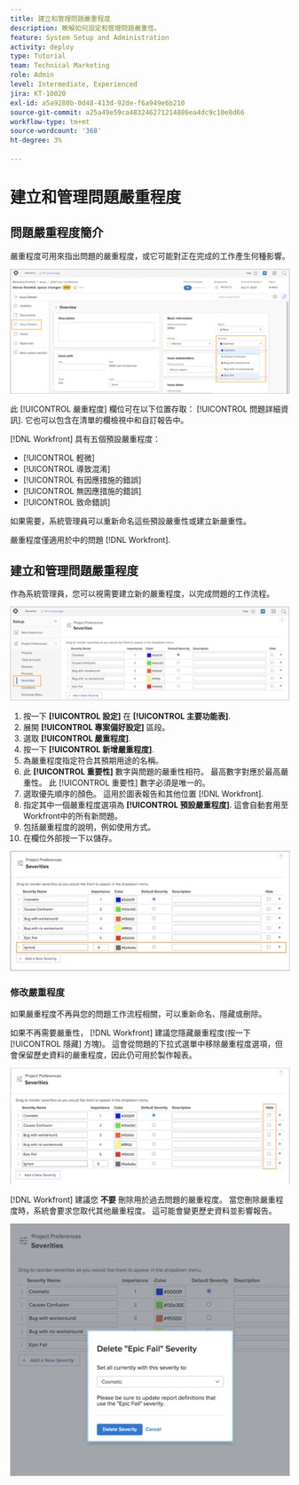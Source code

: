 ```yaml
---
title: 建立和管理問題嚴重程度
description: 瞭解如何設定和管理問題嚴重性。
feature: System Setup and Administration
activity: deploy
type: Tutorial
team: Technical Marketing
role: Admin
level: Intermediate, Experienced
jira: KT-10020
exl-id: a5a9280b-0d48-413d-92de-f6a949e6b210
source-git-commit: a25a49e59ca483246271214886ea4dc9c10e8d66
workflow-type: tm+mt
source-wordcount: '368'
ht-degree: 3%

---
```


# 建立和管理問題嚴重程度

## 問題嚴重程度簡介

嚴重程度可用來指出問題的嚴重程度，或它可能對正在完成的工作產生何種影響。

![[!UICONTROL 嚴重程度] 功能表 [!UICONTROL 問題詳細資訊] 視窗](assets/admin-fund-severity-issue-details.png)

此 [!UICONTROL 嚴重程度] 欄位可在以下位置存取： [!UICONTROL 問題詳細資訊]. 它也可以包含在清單的欄檢視中和自訂報告中。

[!DNL Workfront] 具有五個預設嚴重程度：

* [!UICONTROL 輕微]
* [!UICONTROL 導致混淆]
* [!UICONTROL 有因應措施的錯誤]
* [!UICONTROL 無因應措施的錯誤]
* [!UICONTROL 致命錯誤]

如果需要，系統管理員可以重新命名這些預設嚴重性或建立新嚴重性。

嚴重程度僅適用於中的問題 [!DNL Workfront].

## 建立和管理問題嚴重程度

作為系統管理員，您可以視需要建立新的嚴重程度，以完成問題的工作流程。

![[!UICONTROL 嚴重程度] 第頁於 [!UICONTROL 設定]](assets/admin-fund-severity-section.png)

1. 按一下 **[!UICONTROL 設定]** 在 **[!UICONTROL 主要功能表]**.
1. 展開 **[!UICONTROL 專案偏好設定]** 區段。
1. 選取 **[!UICONTROL 嚴重程度]**.
1. 按一下 **[!UICONTROL 新增嚴重程度]**.
1. 為嚴重程度指定符合其預期用途的名稱。
1. 此 **[!UICONTROL 重要性]** 數字與問題的嚴重性相符。 最高數字對應於最高嚴重性。 此 [!UICONTROL 重要性] 數字必須是唯一的。
1. 選取優先順序的顏色。 這用於圖表報告和其他位置 [!DNL Workfront].
1. 指定其中一個嚴重程度選項為 **[!UICONTROL 預設嚴重程度]**. 這會自動套用至Workfront中的所有新問題。
1. 包括嚴重程度的說明，例如使用方式。
1. 在欄位外部按一下以儲存。

![[!UICONTROL 嚴重程度] 清單](assets/admin-fund-severity-new.png)

### 修改嚴重程度

如果嚴重程度不再與您的問題工作流程相關，可以重新命名、隱藏或刪除。

如果不再需要嚴重性， [!DNL Workfront] 建議您隱藏嚴重程度(按一下 [!UICONTROL 隱藏] 方塊)。 這會從問題的下拉式選單中移除嚴重程度選項，但會保留歷史資料的嚴重程度，因此仍可用於製作報表。

![[!UICONTROL 隱藏] 反白的欄 [!UICONTROL 嚴重程度] 第頁於 [!UICONTROL 設定]](assets/admin-fund-severity-hide.png)

[!DNL Workfront] 建議您 **不要** 刪除用於過去問題的嚴重程度。 當您刪除嚴重程度時，系統會要求您取代其他嚴重程度。 這可能會變更歷史資料並影響報告。

![刪除嚴重性視窗](assets/admin-fund-severity-delete.png)

<!---
learn more URLs
Create and customize issue severities
Update issue severity
--->
